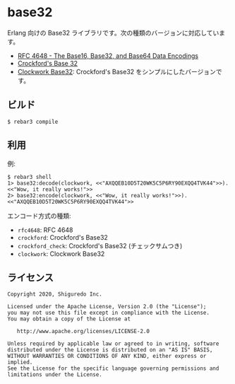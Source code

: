 # base32

Erlang 向けの Base32 ライブラリです。次の種類のバージョンに対応しています。

- [RFC 4648 \- The Base16, Base32, and Base64 Data Encodings](https://tools.ietf.org/html/rfc4648)
- [Crockford's Base 32](https://www.crockford.com/base32.html)
- [Clockwork Base32](https://gist.github.com/szktty/228f85794e4187882a77734c89c384a8): Crockford's Base32 をシンプルにしたバージョンです。

## ビルド

```shell
$ rebar3 compile
```

## 利用

例:

```shell
$ rebar3 shell
1> base32:decode(clockwork, <<"AXQQEB10D5T20WK5C5P6RY90EXQQ4TVK44">>).
<<"Wow, it really works!">>
2> base32:encode(clockwork, <<"Wow, it really works!">>).
<<"AXQQEB10D5T20WK5C5P6RY90EXQQ4TVK44">>
```

エンコード方式の種類:

- `rfc4648`: RFC 4648
- `crockford`: Crockford's Base32
- `crockford_check`: Crockford's Base32 (チェックサムつき)
- `clockwork`: Clockwork Base32

## ライセンス

```
Copyright 2020, Shiguredo Inc.

Licensed under the Apache License, Version 2.0 (the "License");
you may not use this file except in compliance with the License.
You may obtain a copy of the License at

   http://www.apache.org/licenses/LICENSE-2.0

Unless required by applicable law or agreed to in writing, software
distributed under the License is distributed on an "AS IS" BASIS,
WITHOUT WARRANTIES OR CONDITIONS OF ANY KIND, either express or implied.
See the License for the specific language governing permissions and
limitations under the License.
```
